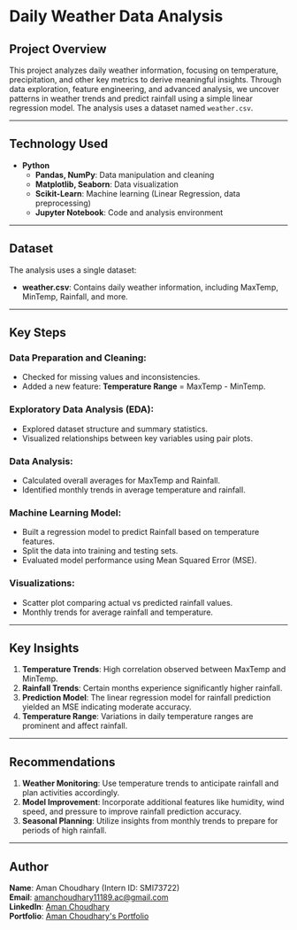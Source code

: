 # Daily Weather Data Analysis

## Project Overview
This project analyzes daily weather information, focusing on temperature, precipitation, and other key metrics to derive meaningful insights. Through data exploration, feature engineering, and advanced analysis, we uncover patterns in weather trends and predict rainfall using a simple linear regression model. The analysis uses a dataset named `weather.csv`.

---

## Technology Used
- **Python**
  - **Pandas, NumPy**: Data manipulation and cleaning
  - **Matplotlib, Seaborn**: Data visualization
  - **Scikit-Learn**: Machine learning (Linear Regression, data preprocessing)
  - **Jupyter Notebook**: Code and analysis environment

---

## Dataset
The analysis uses a single dataset:

- **weather.csv**: Contains daily weather information, including MaxTemp, MinTemp, Rainfall, and more.

---

## Key Steps
### Data Preparation and Cleaning:
- Checked for missing values and inconsistencies.
- Added a new feature: **Temperature Range** = MaxTemp - MinTemp.

### Exploratory Data Analysis (EDA):
- Explored dataset structure and summary statistics.
- Visualized relationships between key variables using pair plots.

### Data Analysis:
- Calculated overall averages for MaxTemp and Rainfall.
- Identified monthly trends in average temperature and rainfall.

### Machine Learning Model:
- Built a regression model to predict Rainfall based on temperature features.
- Split the data into training and testing sets.
- Evaluated model performance using Mean Squared Error (MSE).

### Visualizations:
- Scatter plot comparing actual vs predicted rainfall values.
- Monthly trends for average rainfall and temperature.

---

## Key Insights
1. **Temperature Trends**: High correlation observed between MaxTemp and MinTemp.
2. **Rainfall Trends**: Certain months experience significantly higher rainfall.
3. **Prediction Model**: The linear regression model for rainfall prediction yielded an MSE indicating moderate accuracy.
4. **Temperature Range**: Variations in daily temperature ranges are prominent and affect rainfall.

---

## Recommendations
1. **Weather Monitoring**: Use temperature trends to anticipate rainfall and plan activities accordingly.
2. **Model Improvement**: Incorporate additional features like humidity, wind speed, and pressure to improve rainfall prediction accuracy.
3. **Seasonal Planning**: Utilize insights from monthly trends to prepare for periods of high rainfall.

---

## Author
**Name**: Aman Choudhary (Intern ID: SMI73722)  
**Email**: [amanchoudhary11189.ac@gmail.com](mailto:amanchoudhary11189.ac@gmail.com)  
**LinkedIn**: [Aman Choudhary](https://www.linkedin.com/in/aman-choudhary-61a9361a0/)  
**Portfolio**: [Aman Choudhary's Portfolio](https://amanchoudhary1997.github.io/amanchoudhary.github.io/)

